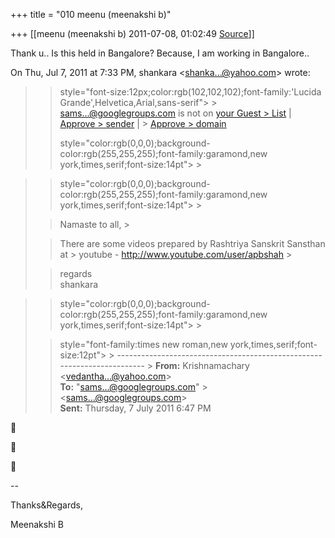 +++
title = "010 meenu (meenakshi b)"

+++
[[meenu (meenakshi b)	2011-07-08, 01:02:49 [Source](https://groups.google.com/g/samskrita/c/Zon89uOTLiM)]]



Thank u.. Is this held in Bangalore? Because, I am working in Bangalore..  
  

On Thu, Jul 7, 2011 at 7:33 PM, shankara \<[shanka...@yahoo.com]()\> wrote:  

> 
> > 
> > 
> > 
> >  style="font-size:12px;color:rgb(102,102,102);font-family:'Lucida Grande',Helvetica,Arial,sans-serif"> >
> [sams...@googlegroups.com]() is not on [your Guest > List](https://www.boxbe.com/approved-list) \| [Approve > sender](https://www.boxbe.com/anno?tc=8635390304_1834463782) \| > [Approve > domain](https://www.boxbe.com/anno?tc=8635390304_1834463782&dom)  
> > 
> > 
> > 
> >   
> > 
> >  style="color:rgb(0,0,0);background-color:rgb(255,255,255);font-family:garamond,new york,times,serif;font-size:14pt"> >
> 
> > 

> 
> >  style="color:rgb(0,0,0);background-color:rgb(255,255,255);font-family:garamond,new york,times,serif;font-size:14pt"> >
> 
> > Namaste to all, >
> 
> > 
> >   
> > 
> > 
> > There are some videos prepared by Rashtriya Sanskrit Sansthan at > youtube - <http://www.youtube.com/user/apbshah> >
> 
> > 
> > 
> > 
> > 
> > regards  
> shankara  
> > 
> > 
> > 

> 
> >  style="color:rgb(0,0,0);background-color:rgb(255,255,255);font-family:garamond,new york,times,serif;font-size:14pt"> >
> 
> >  style="font-family:times new roman,new york,times,serif;font-size:12pt"> >
> ------------------------------------------------------------------------ >
> **From:** Krishnamachary \<[vedantha...@yahoo.com]()\>  
> **To:** "[sams...@googlegroups.com]()" > \<[sams...@googlegroups.com]()\>  
> **Sent:** Thursday, 7 July 2011 6:47 PM  
> > 
> > 
> > 
> > 







  
  
  
--  

Thanks&Regards,

Meenakshi B

  

